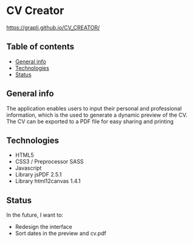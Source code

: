# CV Creator

https://grapli.github.io/CV_CREATOR/

## Table of contents

- [General info](#general-info)
- [Technologies](#technologies)
- [Status](#status)

## General info

The application enables users to input their personal and professional information, which is the used to generate a dynamic preview of the CV. The CV can be exported to a PDF file for easy sharing and printing

## Technologies

- HTML5
- CSS3 / Preprocessor SASS
- Javascript
- Library jsPDF 2.5.1
- Library html12canvas 1.4.1

## Status

In the future, I want to:

- Redesign the interface
- Sort dates in the preview and cv.pdf
